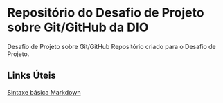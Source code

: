 # Repositório do Desafio de Projeto sobre Git/GitHub da DIO
Desafio de Projeto sobre Git/GitHub
Repositório criado para o Desafio de Projeto.

## Links Úteis
[Sintaxe básica Markdown](https://www.markdownguide.org/)

